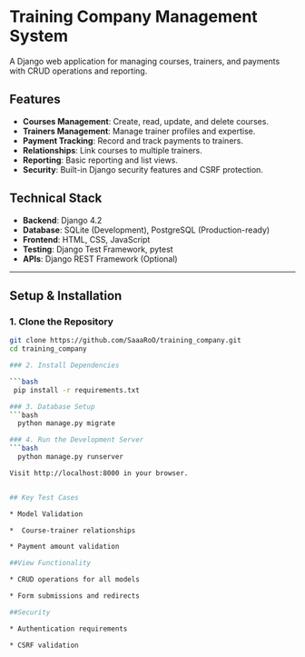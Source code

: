 # Training Company Management System

A Django web application for managing courses, trainers, and payments with CRUD operations and reporting.

## Features
- **Courses Management**: Create, read, update, and delete courses.
- **Trainers Management**: Manage trainer profiles and expertise.
- **Payment Tracking**: Record and track payments to trainers.
- **Relationships**: Link courses to multiple trainers.
- **Reporting**: Basic reporting and list views.
- **Security**: Built-in Django security features and CSRF protection.

## Technical Stack
- **Backend**: Django 4.2
- **Database**: SQLite (Development), PostgreSQL (Production-ready)
- **Frontend**: HTML, CSS, JavaScript
- **Testing**: Django Test Framework, pytest
- **APIs**: Django REST Framework (Optional)

---

## Setup & Installation

### 1. Clone the Repository
```bash
git clone https://github.com/SaaaRoO/training_company.git
cd training_company

### 2. Install Dependencies

```bash
 pip install -r requirements.txt

### 3. Database Setup
```bash
  python manage.py migrate

### 4. Run the Development Server
```bash
  python manage.py runserver

Visit http://localhost:8000 in your browser.


## Key Test Cases

* Model Validation

*  Course-trainer relationships

* Payment amount validation

##View Functionality

* CRUD operations for all models

* Form submissions and redirects

##Security

* Authentication requirements

* CSRF validation




